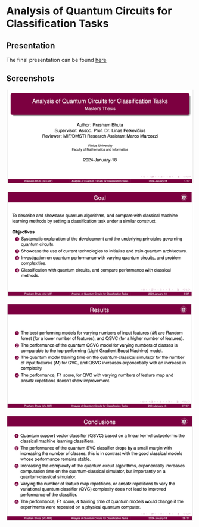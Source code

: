 # Analysis of Quantum Circuits for Classification Tasks

## Presentation

The final presentation can be found [here](master_thesis_PBhuta.pdf)

## Screenshots

![cover](media/cover.png)

![goal](media/goal.png)

![results](media/results.png)

![conclusions](media/conclusion.png)




